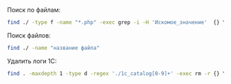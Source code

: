 Поиск по файлам:
```bash
find ./ -type f -name "*.php" -exec grep -i -H 'Искомое_значение'  {} \; | tee -a poisk.log
```

Поиск файлов:
```bash
find ./ -name "название файла"
```

Удалить логи 1С:
```bash
find . -maxdepth 1 -type d -regex './1c_catalog[0-9]+' -exec rm -r {} \;
```